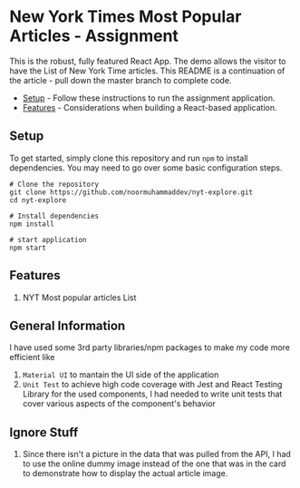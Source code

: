 # New York Times Most Popular Articles - Assignment

This is the robust, fully featured React App. The demo allows the visitor to have the List of  New York Time articles. This README is a continuation of the article - pull down the master branch to complete code.

- [Setup](#setup) - Follow these instructions to run the assignment application.
- [Features](#features) - Considerations when building a React-based application.

## Setup

To get started, simply clone this repository and run `npm` to install dependencies. You may need to go over some basic configuration steps.

```
# Clone the repository
git clone https://github.com/noormuhammaddev/nyt-explore.git
cd nyt-explore

# Install dependencies
npm install

# start application
npm start
```

## Features

1. NYT Most popular articles List

## General Information
I have used some 3rd party libraries/npm packages to make my code more efficient like 
1. `Material UI` to mantain the UI side of the application
2. `Unit Test` to achieve high code coverage with Jest and React Testing Library for the used components, I had needed to write unit tests that cover various aspects of the component's behavior

## Ignore Stuff
1. Since there isn't a picture in the data that was pulled from the API, I had to use the online dummy image instead of the one that was in the card to demonstrate how to display the actual article image.
   
